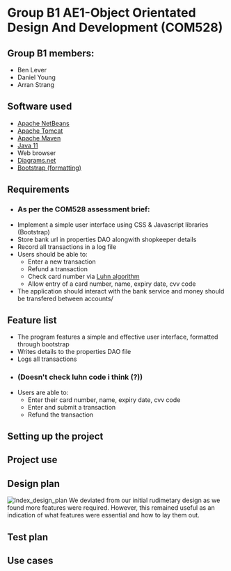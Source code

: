 # Group B1 AE1-Object Orientated Design And Development (COM528)

## Group B1 members:
* Ben Lever 
* Daniel Young 
* Arran Strang

## Software used

* [Apache NetBeans](https://netbeans.apache.org/ "Netbeans link")
* [Apache Tomcat](http://tomcat.apache.org/ "Tomcat link")
* [Apache Maven](https://maven.apache.org/ "Maven link")
* [Java 11](https://jdk.java.net/11/ "Jdk link")
* Web browser
* [Diagrams.net](https://www.diagrams.net/ "diagrams.net link") 
* [Bootstrap (formatting)](https://getbootstrap.com/ "Bootstrap link")

## Requirements
  * ###  As per the COM528 assessment brief:
  * Implement a simple user interface using CSS & Javascript libraries (Bootstrap)
  * Store bank url in properties DAO alongwith shopkeeper details
  * Record all transactions in a log file
  * Users should be able to:
     * Enter a new transaction
     * Refund a transaction
     * Check card number via [Luhn algorithm](https://en.wikipedia.org/wiki/Luhn_algorithm "Luhn algorthim wiki link")
     *  Allow entry of a card number, name, expiry date, cvv code
  * The application should interact with the bank service and money should be transfered between accounts/

## Feature list
* The program features a simple and effective user interface, formatted through bootstrap
* Writes details to the properties DAO file
* Logs all transactions
* ### (Doesn't check luhn code i think (?))
* Users are able to:
     * Enter their card number, name, expiry date, cvv code
     * Enter and submit a transaction
     * Refund the transaction

## Setting up the project

## Project use

## Design plan

![Index_design_plan](https://user-images.githubusercontent.com/71987991/142270737-634f89dd-1620-4de7-9ebb-bf7a6933f2ab.png)
We deviated from our initial rudimetary design as we found more features were required. However, this remained useful as an indication of what features were essential and how to lay them out.

## Test plan

## Use cases
